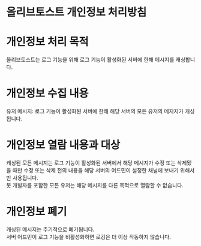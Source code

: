 # 올리브토스트 개인정보 처리방침

# 개인정보 처리 목적

올리브토스트는 로그 기능을 위해 로그 기능이 활성화된 서버에 한해 메시지를 캐싱합니다.

# 개인정보 수집 내용

유저 메시지: 로그 기능이 활성화된 서버에 한해 해당 서버의 모든 유저의 메지지가 캐싱됩니다.

# 개인정보 열람 내용과 대상

캐싱된 모든 메시지는 로그 기능이 활성화된 서버에서 해당 메시지가 수정 또는 삭제됐을 때만 수정 또는 삭제 전의 내용을 해당 서버의 어드민이 설정한 채널에 보내기 위해서만 사용됩니다.  
봇 개발자를 포함한 모든 유저는 해당 메시지를 다른 목적으로 열람할 수 없습니다.

# 개인정보 폐기

캐싱된 메시지는 주기적으로 폐기됩니다.  
서버 어드민이 로그 기능을 비활성화하면 로깅은 더 이상 작동하지 않습니다.
